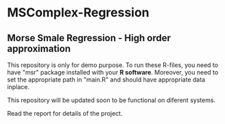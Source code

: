 # MSComplex-Regression
## Morse Smale Regression - High order approximation
This repository is only for demo purpose. To run these R-files, you need to have "msr" package installed with 
your **R software**. Moreover, you need to set the appropriate path in "main.R" and should have 
appropriate data inplace.

This repository will be updated soon to be functional on diferent systems.

Read the report for details of the project.
